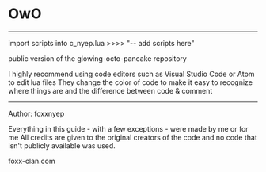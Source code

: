 # OwO
_______________________________________________________
import scripts into c_nyep.lua >>>> "-- add scripts here"


public version of the glowing-octo-pancake repository

I highly recommend using code editors such as Visual Studio Code or Atom to edit lua files
They change the color of code to make it easy to recognize where things are and the difference between code & comment

_______________________________________________________

Author: foxxnyep

Everything in this guide - with a few exceptions - were made by me or for me
All credits are given to the original creators of the code and no code that isn't publicly available was used.


foxx-clan.com